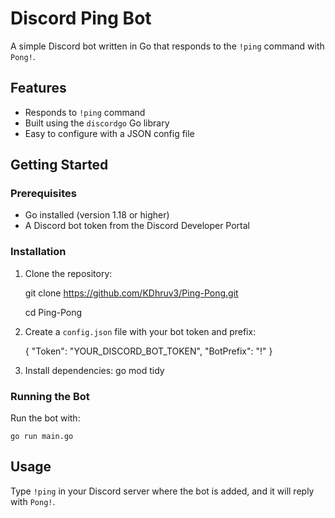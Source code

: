 # Discord Ping Bot

A simple Discord bot written in Go that responds to the `!ping` command with `Pong!`.

## Features

- Responds to `!ping` command
- Built using the `discordgo` Go library
- Easy to configure with a JSON config file

## Getting Started

### Prerequisites

- Go installed (version 1.18 or higher)
- A Discord bot token from the Discord Developer Portal

### Installation

1. Clone the repository:

    git clone https://github.com/KDhruv3/Ping-Pong.git
    
    cd Ping-Pong


2. Create a `config.json` file with your bot token and prefix:

    {
        "Token": "YOUR_DISCORD_BOT_TOKEN",
        "BotPrefix": "!"
    }

3. Install dependencies:
    go mod tidy


### Running the Bot

Run the bot with:

    go run main.go


## Usage

Type `!ping` in your Discord server where the bot is added, and it will reply with `Pong!`.

